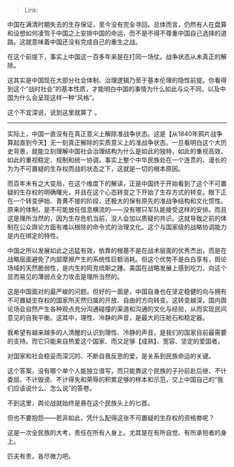 > Link: 

中国在满清时期失去的生存保证，至今没有完全寻回。总体而言，仍然有人在盘算和设想如何凌驾于中国之上安排中国的命运，而不是不得不尊重中国自己选择的道路。这就意味着中国还没有完成自己的重生之战。  
  
在这个前提下，事实上中国这一百多年来是在打同一场仗。战争状态从未真正的解除。  
  
这其实是中国现在大部分社会体制、治理逻辑乃至于基本伦理的隐性前提。你看得到这个“战时社会”的基本性质，才能明白中国的事情为什么如此与众不同，以及中国为什么会呈现这样一种“风格”。  
  
这个不宜深说，说到这里就算了  。 

---

实际上，中国一直没有在真正意义上解除准战争状态。这是【从1840年鸦片战争算起直到今天】无一刻真正解除的实质意义上的准战争状态。一旦看明白这个大历史背景，就能立刻理解中国社会治理结构为什么是如此的独特，如此的重视高效、如此的重视稳定、规制和统一协调。事实上整个中华民族处在一个连贯的、漫长的为为不可置疑的生存权而战的状态之下，这就是一切的根本原因。  
  
而百年未有之大变局，在这个维度下的解读，正是中国终于开始看到了这个不可置疑的生存权的明确曙光，并且在这个心态转变之下开始了生存方式的转变。眼下正在一个转变伊始、青黄不接的阶段，还极大的保有原先的准战争结构和文化惯性。原来的体制，是不可能放任信息横流的——没有哪只军队能接受这样的安排。而且这是理所当然的，因为生存危机当前，没人会加以质疑的共识。这就导致之前的体制在公众舆论方面有难以根除的命令式的治理文化。这个与国家级的战略协调能力是内在绑定的特性。  
  
中国之所以发展如此之迅猛有效，依靠的根基不是在战术层面的优秀杰出，而是在战略层面避免了内部摩擦产生的系统性巨额消耗。但这个优势不是白白享有，舆论场域的天然脆弱性，是内生的阿克琉斯之踵。美国在战略发展上感到吃力，向这个显而易见的薄弱点全力攻击是理所当然的。  
  
这是中国面对的最严峻的问题。但好的一面是，中国自身也在坚定稳健的向与拥有不可置疑生存权的国家所天然归属的开放、自由的方向转变。这转变越深，国内舆论场会自然产生各种观点充分沟通碰撞的渠道和沟通的文化与经验，从而实现民间意见的自我平衡。这其中，理性、冷静的声音，是最大的压舱石和稳定器。  
  
我希望有越来越多的人清醒的认识到理性、冷静的声音，是我们的国家目前最需要的支持。而它只能来自热爱这个国家、而又足够【成熟】、宽容、坚定的爱国者。  
  
对国家和社会稳妥而深沉的、不断自我反思的爱，是关系到民族命运的关键。  
  
这个答案，没有哪个单个人能独立谱写，而只能靠这个民族的子孙前赴后继、不计委屈、不计毁谤、不计得失和荣辱的积累足够的样本和示范，交上中国自己的“我们应该说什么、怎么说”的答卷。  
  
不到这里，舆论战就始终是悬在这个民族头上的匕首。  
  
但也不要抱怨——若非如此，凭什么配得这张不可置疑的生存权的资格劵呢？  
  
这是一次全民族的大考，责任在所有人身上。尤其是在有所自觉、有所承担者的身上。  
  
匹夫有责，各尽微力吧。